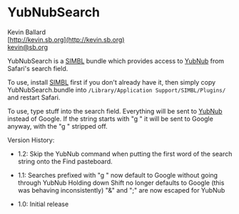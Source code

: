 YubNubSearch
============

Kevin Ballard  
[http://kevin.sb.org](http://kevin.sb.org)  
[kevin@sb.org](mailto:kevin@sb.org)

YubNubSearch is a [SIMBL][] bundle which provides access to [YubNub][] from Safari's search field.

To use, install [SIMBL][] first if you don't already have it, then simply copy YubNubSearch.bundle
into `/Library/Application Support/SIMBL/Plugins/` and restart Safari.

To use, type stuff into the search field. Everything will be sent to [YubNub][] instead of Google.
If the string starts with "g " it will be sent to Google anyway, with the "g " stripped off.

Version History:

 * 1.2: Skip the YubNub command when putting the first word of the search string onto the
   Find pasteboard.

 * 1.1: Searches prefixed with "g " now default to Google without going through YubNub
   Holding down Shift no longer defaults to Google (this was behaving inconsistently)
   "&" and ";" are now escaped for YubNub

 * 1.0: Initial release

[SIMBL]: http://www.culater.net/software/SIMBL/SIMBL.php "Simple Input Manager Bundle Loader"
[YubNub]: http://www.yubnub.org
